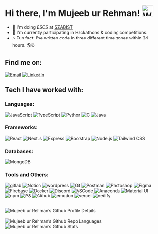 # Hi there, I'm Mujeeb ur Rehman! <img src="https://user-images.githubusercontent.com/26017543/213809353-c908d93c-3dff-4694-9d13-e0e5cbdb879c.png" alt="Waving Hand" width="36" height="36"> 

- 🔭 I'm doing _BSCS_ at [SZABIST](https://www.szabist.edu.pk/)
- 🔰 I'm currently participating in Hackathons & coding competitions.
- ⚡ Fun fact: I've written code in three different time zones within 24 hours. 🌎⏰


## Find me on:
[![Email](https://skillicons.dev/icons?perline=12&i=gmail)](mailto:mujeebfx160@gmail.com) [![LinkedIn](https://skillicons.dev/icons?perline=12&i=linkedin)](https://www.linkedin.com/in/mujeebo/)



## Tech I have worked with:
### Languages:
![JavaScript](https://skillicons.dev/icons?perline=12&i=javascript) ![TypeScript](https://skillicons.dev/icons?perline=12&i=typescript) ![Python](https://skillicons.dev/icons?perline=12&i=python) ![C](https://skillicons.dev/icons?perline=12&i=c) ![Java](https://skillicons.dev/icons?perline=12&i=java)

### Frameworks:
![React](https://skillicons.dev/icons?perline=12&i=react) ![Next.js](https://skillicons.dev/icons?perline=12&i=nextjs) ![Express](https://skillicons.dev/icons?perline=12&i=express) ![Bootstrap](https://skillicons.dev/icons?perline=12&i=bootstrap) ![Node.js](https://skillicons.dev/icons?perline=12&i=nodejs) ![Tailwind CSS](https://skillicons.dev/icons?perline=12&i=tailwind)

### Databases:
![MongoDB](https://skillicons.dev/icons?perline=12&i=mongodb)

### Tools and Others:

![gitlab](https://skillicons.dev/icons?perline=12&i=gitlab) ![Notion](https://skillicons.dev/icons?perline=12&i=notion) ![wordpress](https://skillicons.dev/icons?perline=12&i=wordpress) ![Git](https://skillicons.dev/icons?perline=12&i=git) ![Postman](https://skillicons.dev/icons?perline=12&i=postman) ![Photoshop](https://skillicons.dev/icons?perline=12&i=photoshop) ![Figma](https://skillicons.dev/icons?perline=12&i=figma) ![Firebase](https://skillicons.dev/icons?perline=12&i=firebase) ![Docker](https://skillicons.dev/icons?perline=12&i=docker) ![Discord](https://skillicons.dev/icons?perline=12&i=discord) ![VSCode](https://skillicons.dev/icons?perline=12&i=vscode) ![Anaconda](https://skillicons.dev/icons?perline=12&i=anaconda) ![Material UI](https://skillicons.dev/icons?perline=12&i=materialui) ![npm](https://skillicons.dev/icons?perline=12&i=npm) ![PS](https://skillicons.dev/icons?perline=12&i=ps) ![Github](https://skillicons.dev/icons?perline=12&i=github) ![emotion](https://skillicons.dev/icons?perline=12&i=emotion) ![vercel](https://skillicons.dev/icons?perline=12&i=vercel) ![netlify](https://skillicons.dev/icons?perline=12&i=netlify)
<br />
<br />
<p>
    <img alt="Mujeeb ur Rehman’s Github Profile Details" src="https://github-profile-summary-cards.vercel.app/api/cards/profile-details?username=mujeeb00&theme=github_dark" /><br>
    <br>
    <img alt="Mujeeb ur Rehman’s Github Repo Languages" src="https://github-profile-summary-cards.vercel.app/api/cards/most-commit-language?username=mujeeb00&theme=github_dark" />
    <img alt="Mujeeb ur Rehman’s Github Stats" src="https://github-profile-summary-cards.vercel.app/api/cards/stats?username=mujeeb00&theme=github_dark" />
</p>




